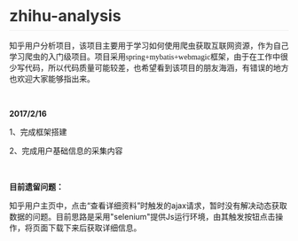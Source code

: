 <h1 style="box-sizing: border-box; margin-right: 0px; margin-bottom: 16px; margin-left: 0px; line-height: 1.25; padding-bottom: 0.3em; border-bottom: 1px solid rgb(238, 238, 238); color: rgb(51, 51, 51); font-family: -apple-system, BlinkMacSystemFont, &quot;Segoe UI&quot;, Helvetica, Arial, sans-serif, &quot;Apple Color Emoji&quot;, &quot;Segoe UI Emoji&quot;, &quot;Segoe UI Symbol&quot;; white-space: normal; margin-top: 0px !important;">
    zhihu-analysis
</h1>
<p>
    <span style="font-family: 微软雅黑, &quot;Microsoft YaHei&quot;;">知乎用户分析项目，该项目主要用于学习如何使用爬虫获取互联网资源，作为自己学习爬虫的入门级项目。项目采用spring+mybatis+webmagic框架，由于在工作中很少写代码，所以代码质量可能较差，也希望看到该项目的朋友海涵，有错误的地方也欢迎大家能够指出来。</span>
</p>
<p>
    <br/>
</p>
<p>
    <strong>2017/2/16</strong>
</p>
<p>
    1、完成框架搭建
</p>
<p>
    2、完成用户基础信息的采集内容
</p>
<p>
    <br/>
</p>
<p>
    <strong>目前遗留问题：</strong>
</p>
<p>
    知乎用户主页中，点击“查看详细资料”时触发的ajax请求，暂时没有解决动态获取数据的问题。目前思路是采用&quot;selenium&quot;提供Js运行环境，由其触发按钮点击操作，将页面下载下来后获取详细信息。
</p>
